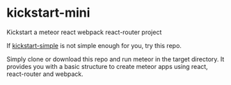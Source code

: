 # kickstart-mini

Kickstart a meteor react webpack react-router project

If [kickstart-simple](https://github.com/thereactivestack/kickstart-simple) is not simple enough for you, try this repo.

Simply clone or download this repo and run meteor in the target directory. It provides you with a basic structure to create meteor apps using react, react-router and webpack.


